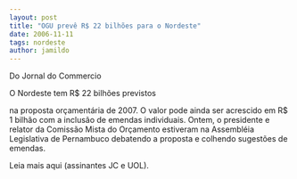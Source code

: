 ```yaml
---
layout: post
title: "OGU prevê R$ 22 bilhões para o Nordeste"
date: 2006-11-11
tags: nordeste
author: jamildo
---
```

Do Jornal do Commercio

O Nordeste tem R$ 22 bilh&otilde;es previstos

na proposta or&ccedil;ament&aacute;ria de 2007. O valor pode ainda ser acrescido em R$ 1 bilh&atilde;o com a inclus&atilde;o de emendas individuais. Ontem, o presidente e relator da Comiss&atilde;o Mista do Or&ccedil;amento estiveram na Assembl&eacute;ia Legislativa de Pernambuco debatendo a proposta e colhendo sugest&otilde;es de emendas.

Leia mais aqui (assinantes JC e UOL).